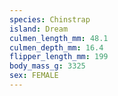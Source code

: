 ```yaml
---
species: Chinstrap
island: Dream
culmen_length_mm: 48.1
culmen_depth_mm: 16.4
flipper_length_mm: 199
body_mass_g: 3325
sex: FEMALE
---
```

